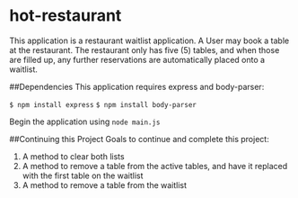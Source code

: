 # hot-restaurant
This application is a restaurant waitlist application. A User may book a table at the restaurant. The restaurant only has five (5) tables, and when those are filled up, any further reservations are automatically placed onto a waitlist.

##Dependencies
This application requires express and body-parser:

`$ npm install express`
`$ npm install body-parser`

Begin the application using
`node main.js`

##Continuing this Project
Goals to continue and complete this project:
1. A method to clear both lists
2. A method to remove a table from the active tables, and have it replaced with the first table on the waitlist
3. A method to remove a table from the waitlist